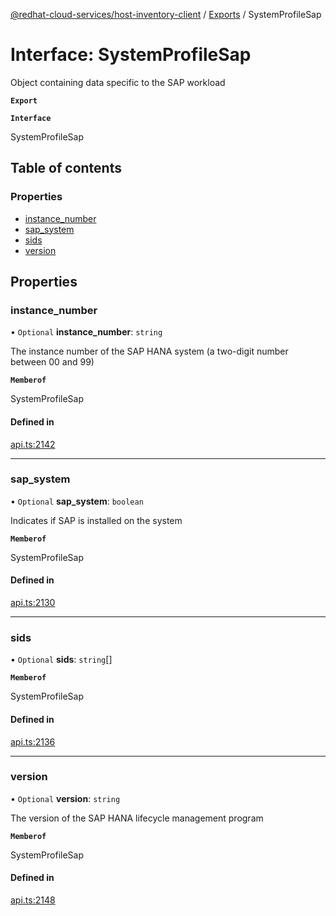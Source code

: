 [@redhat-cloud-services/host-inventory-client](../README.md) / [Exports](../modules.md) / SystemProfileSap

# Interface: SystemProfileSap

Object containing data specific to the SAP workload

**`Export`**

**`Interface`**

SystemProfileSap

## Table of contents

### Properties

- [instance\_number](SystemProfileSap.md#instance_number)
- [sap\_system](SystemProfileSap.md#sap_system)
- [sids](SystemProfileSap.md#sids)
- [version](SystemProfileSap.md#version)

## Properties

### instance\_number

• `Optional` **instance\_number**: `string`

The instance number of the SAP HANA system (a two-digit number between 00 and 99)

**`Memberof`**

SystemProfileSap

#### Defined in

[api.ts:2142](https://github.com/RedHatInsights/javascript-clients/blob/master/packages/host-inventory/api.ts#L2142)

___

### sap\_system

• `Optional` **sap\_system**: `boolean`

Indicates if SAP is installed on the system

**`Memberof`**

SystemProfileSap

#### Defined in

[api.ts:2130](https://github.com/RedHatInsights/javascript-clients/blob/master/packages/host-inventory/api.ts#L2130)

___

### sids

• `Optional` **sids**: `string`[]

**`Memberof`**

SystemProfileSap

#### Defined in

[api.ts:2136](https://github.com/RedHatInsights/javascript-clients/blob/master/packages/host-inventory/api.ts#L2136)

___

### version

• `Optional` **version**: `string`

The version of the SAP HANA lifecycle management program

**`Memberof`**

SystemProfileSap

#### Defined in

[api.ts:2148](https://github.com/RedHatInsights/javascript-clients/blob/master/packages/host-inventory/api.ts#L2148)
